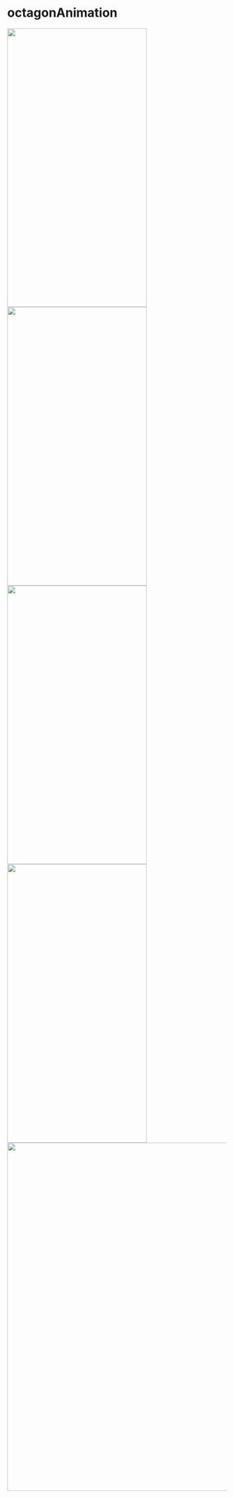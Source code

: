 # octagonAnimation

<a href="url"><img src="https://github.com/deelzeek/octagonAnimation/blob/master/images/initial.png" align="left" height="640" width="320" ></a>
<a href="url"><img src="https://github.com/deelzeek/octagonAnimation/blob/master/images/loaded.png" align="left" height="640" width="320" ></a>
<a href="url"><img src="https://github.com/deelzeek/octagonAnimation/blob/master/images/animation.png" align="left" height="640" width="320" ></a>
<a href="url"><img src="https://github.com/deelzeek/octagonAnimation/blob/master/images/animation_full.png" align="left" height="640" width="320" ></a>

<a href="url"><img src="https://github.com/deelzeek/octagonAnimation/blob/master/images/doc.png" align="left" height="800" width="1200" ></a>
